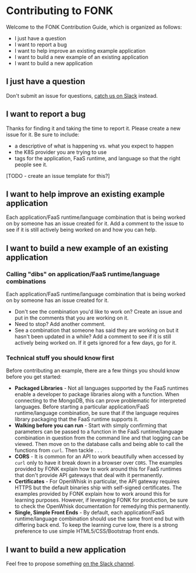 # Contributing to FONK
Welcome to the FONK Contribution Guide, which is organized as follows:

* I just have a question
* I want to report a bug
* I want to help improve an existing example application
* I want to build a new example of an existing application
* I want to build a new application

## I just have a question
Don't submit an issue for questions, [catch us on Slack](https://join.slack.com/t/fonk-apps/shared_invite/enQtNDEwNTc4NDI0OTMzLTNhZjA3MTE1NTdjMjY3MWJkM2MwNGViNGJlNWVhNGFlNDZjOWExMzViNzkyMTcyMjA3YmU4MmYwNGEyZGVlODA) instead.

## I want to report a bug
Thanks for finding it and taking the time to report it. Please create a new issue for it.  Be sure to include:

* a descriptive of what is happening vs. what you expect to happen
* the K8S provider you are trying to use
* tags for the application, FaaS runtime, and language so that the right people see it.

[TODO - create an issue template for this?]

## I want to help improve an existing example application
Each application/FaaS runtime/language combination that is being worked on by someone has an issue created for it.  Add a comment to the issue to see if it is still actively being worked on and how you can help.


## I want to build a new example of an existing application
### Calling "dibs" on application/FaaS runtime/language combinations
Each application/FaaS runtime/language combination that is being worked on by someone has an issue created for it.

* Don't see the combination you'd like to work on?  Create an issue and put in the comments that you are working on it.  
* Need to stop?  Add another comment.
* See a combination that someone has said they are working on but it hasn't been updated in a while?  Add a comment to see if it is still actively being worked on.  If it gets ignored for a few days, go for it.

### Technical stuff you should know first
Before contributing an example, there are a few things you should know before you get started:

* **Packaged Libraries** - Not all languages supported by the FaaS runtimes enable a developer to package libraries along with a function.  When connecting to the MongoDB, this can prove problematic for interpreted languages.  Before starting a particular application/FaaS runtime/language combination, be sure that if the language requires library packaging that the FaaS runtime supports it.
* **Walking before you can run** - Start with simply confirming that parameters can be passed to a function in the FaaS runtime/language combination in question from the command line and that logging can be viewed.  Then move on to the database calls and being able to call the functions from `curl`.  Then tackle . . .
* **CORS** - It is common for an API to work beautifully when accessed by `curl` only to have it break down in a browser over `CORS`.  The examples provided by FONK explain how to work around this for FaaS runtimes that don't provide API gateways that deal with it permanently.
* **Certificates** - For OpenWhisk in particular, the API gateway requires HTTPS but the default binaries ship with self-signed certificates.  The examples provided by FONK explain how to work around this for learning purposes.  However, if leveraging FONK for production, be sure to check the OpenWhisk documentation for remedying this permanently.
* **Single, Simple Front Ends** - By default, each application/FaaS runtime/language combination should use the same front end but with differing back end.  To keep the learning curve low, there is a strong preference to use simple HTML5/CSS/Bootstrap front ends.

## I want to build a new application
Feel free to propose something [on the Slack channel](https://join.slack.com/t/fonk-apps/shared_invite/enQtNDEwNTc4NDI0OTMzLTNhZjA3MTE1NTdjMjY3MWJkM2MwNGViNGJlNWVhNGFlNDZjOWExMzViNzkyMTcyMjA3YmU4MmYwNGEyZGVlODA).
